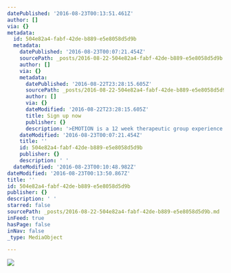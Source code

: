 ```yaml
---
datePublished: '2016-08-23T00:13:51.461Z'
author: []
via: {}
metadata:
  id: 504e82a4-fabf-42de-b889-e5e8058d5d9b
  metadata:
    datePublished: '2016-08-23T00:07:21.454Z'
    sourcePath: _posts/2016-08-22-504e82a4-fabf-42de-b889-e5e8058d5d9b.md
    author: []
    via: {}
    metadata:
      datePublished: '2016-08-22T23:28:15.605Z'
      sourcePath: _posts/2016-08-22-504e82a4-fabf-42de-b889-e5e8058d5d9b.md
      author: []
      via: {}
      dateModified: '2016-08-22T23:28:15.605Z'
      title: Sign up now
      publisher: {}
      description: '>EMOTION is a 12 week therapeutic group experience '
    dateModified: '2016-08-23T00:07:21.454Z'
    title: ''
    id: 504e82a4-fabf-42de-b889-e5e8058d5d9b
    publisher: {}
    description: ' '
  dateModified: '2016-08-23T00:10:48.982Z'
dateModified: '2016-08-23T00:13:50.867Z'
title: ''
id: 504e82a4-fabf-42de-b889-e5e8058d5d9b
publisher: {}
description: ' '
starred: false
sourcePath: _posts/2016-08-22-504e82a4-fabf-42de-b889-e5e8058d5d9b.md
inFeed: true
hasPage: false
inNav: false
_type: MediaObject

---
```

![ ](https://the-grid-user-content.s3-us-west-2.amazonaws.com/6ae24f76-7dd0-486c-b859-7c254816f64c.jpg)
